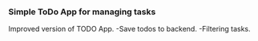 ### Simple ToDo App for managing tasks

Improved version of TODO App.
-Save todos to backend.
-Filtering tasks.
